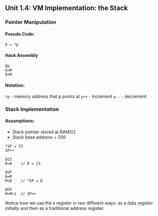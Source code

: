 ## Unit 1.4: VM Implementation: the Stack

### Pointer Manipulation

#### Pseudo Code:
```
D = *p
```

#### Hack Assembly
```assembly
@p
A=M
D=M
```

#### Notation:
`*p` - memory address that p points at
`p++` - increment
`p--` - decrement

### Stack Implementation

#### Assumptions:
- Stack pointer stored at RAM[0]
- Stack base address = 256


```
*SP = 23
SP++
```

```assembly
@23   
D=A    // D = 23

@SP    
A=M
M=D    // *SP = D

@SP
M=M+1  // SP++
```

Notice how we use the `A` register in two different ways: as a data register initially and then as a traditional address register.

